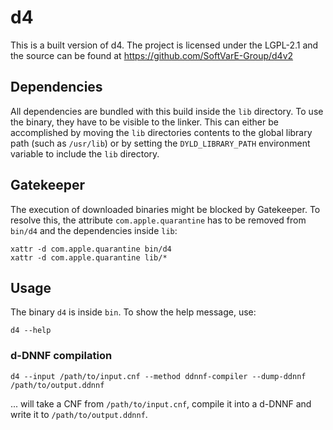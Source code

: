 # d4

This is a built version of d4.
The project is licensed under the LGPL-2.1 and the source can be found at https://github.com/SoftVarE-Group/d4v2

## Dependencies

All dependencies are bundled with this build inside the `lib` directory.
To use the binary, they have to be visible to the linker.
This can either be accomplished by moving the `lib` directories contents to the global library path (such as `/usr/lib`)
or by setting the `DYLD_LIBRARY_PATH` environment variable to include the `lib` directory.

## Gatekeeper

The execution of downloaded binaries might be blocked by Gatekeeper.
To resolve this, the attribute `com.apple.quarantine` has to be removed from `bin/d4` and the dependencies inside `lib`:

```
xattr -d com.apple.quarantine bin/d4
xattr -d com.apple.quarantine lib/*
```

## Usage

The binary `d4` is inside `bin`.
To show the help message, use:

```
d4 --help
```

### d-DNNF compilation

```
d4 --input /path/to/input.cnf --method ddnnf-compiler --dump-ddnnf /path/to/output.ddnnf
```

... will take a CNF from `/path/to/input.cnf`, compile it into a d-DNNF and write it to `/path/to/output.ddnnf`.
